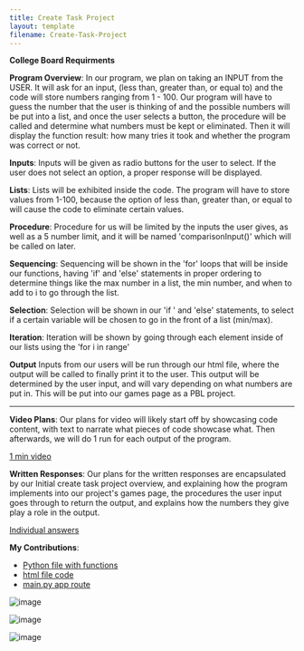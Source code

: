 ```yaml
---
title: Create Task Project
layout: template
filename: Create-Task-Project
--- 
```


**College Board Requirments**

**Program Overview**: 
In our program, we plan on taking an INPUT from the USER. It will ask for an input, (less than, greater than, or equal to) and the code will store numbers ranging from 1 - 100. Our program will have to guess the number that the user is thinking of and the possible numbers will be put into a list, and once the user selects a button, the procedure will be called and determine what numbers must be kept or eliminated. Then it will display the function result: how many tries it took and whether the program was correct or not.

**Inputs**:
Inputs will be given as radio buttons for the user to select. If the user does not select an option, a proper response will be displayed.

**Lists**:
Lists will be exhibited inside the code. The program will have to store values from 1-100, because the option of less than, greater than, or equal to will cause the code to eliminate certain values.

**Procedure**:
Procedure for us will be limited by the inputs the user gives, as well as a 5 number limit, and it will be named 'comparisonInput()' which will be called on later.

**Sequencing**: 
Sequencing will be shown in the 'for' loops that will be inside our functions, having 'if' and 'else' statements in proper ordering to determine things like the max number in a list, the min number, and when to add to i to go through the list.

**Selection**: 
Selection will be shown in our 'if ' and 'else' statements, to select if a certain variable will be chosen to go in the front of a list (min/max).

**Iteration**: 
Iteration will be shown by going through each element inside of our lists using the 'for i in range'

**Output**
Inputs from our users will be run through our html file, where the output will be called to finally print it to the user. This output will be determined by the user input, and will vary depending on what numbers are put in. This will be put into our games page as a PBL project.

------------------------------------------------------------------------------------------------------------------------

**Video Plans**: 
Our plans for video will likely start off by showcasing code content, with text to narrate what pieces of code showcase what. Then afterwards, we will do 1 run for each output of the program. 

[1 min video](https://drive.google.com/file/d/1E3Nsytqk7KPXpaM4Kpo0sdhcUufiKv-O/view?usp=sharing)

**Written Responses**: 
Our plans for the written responses are encapsulated by our Initial create task project overview, and explaining how the program implements into our project's games page, the procedures the user input goes through to return the output, and explains how the numbers they give play a role in the output. 

[Individual answers](https://docs.google.com/document/d/1zuJ0ZjySbj6A7cOa_FKLKmjovKmuj2vOkhrcBKFjGcM/edit?usp=sharing)

**My Contributions**:
* [Python file with functions](https://github.com/jar04/flask_portfolio/blob/07ae32acf2ddf0aa8994580c6dad9dc748354fa7/templates/danielcreate.py#L1-L65)
* [html file code](https://github.com/jar04/flask_portfolio/blob/07ae32acf2ddf0aa8994580c6dad9dc748354fa7/templates/layouts/seniortask.html#L1-L42)
* [main.py app route](https://github.com/jar04/flask_portfolio/blob/07ae32acf2ddf0aa8994580c6dad9dc748354fa7/main.py#L177-L189)

![image](https://user-images.githubusercontent.com/89228041/158497316-0d22b93f-ac96-4260-bdb5-519ab56c1b9d.png)

![image](https://user-images.githubusercontent.com/89228041/158497436-31a300d6-202f-41ff-97b2-fe35a9657170.png)

![image](https://user-images.githubusercontent.com/89228041/158496908-9fef8708-41b3-410e-a025-43078dfcb640.png)

